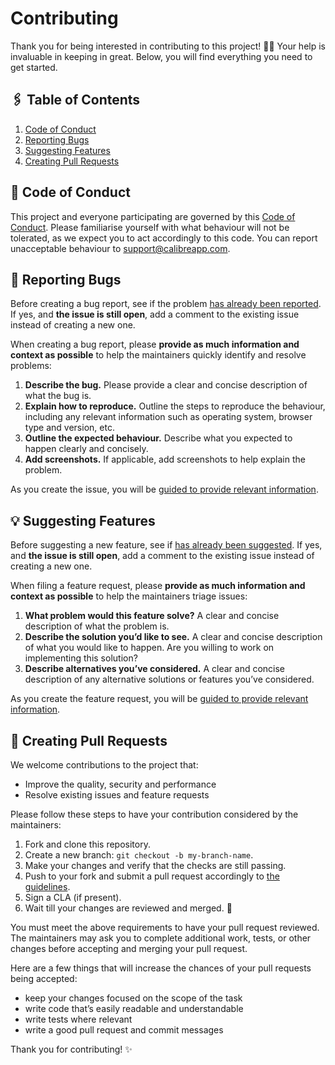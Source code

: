 # Contributing

Thank you for being interested in contributing to this project! 🙌🏻 Your help is invaluable in keeping in great. Below, you will find everything you need to get started.

## 🖇️ Table of Contents

1. [Code of Conduct](CODE_OF_CONDUCT.md)
2. [Reporting Bugs](#-reporting-bugs)
3. [Suggesting Features](#-suggesting-features)
4. [Creating Pull Requests](#-creating-pull-requests)

## 📣 Code of Conduct
This project and everyone participating are governed by this [Code of Conduct](https://github.com/calibreapp/.github/blob/main/CODE_OF_CONDUCT.md). Please familiarise yourself with what behaviour will not be tolerated, as we expect you to act accordingly to this code. You can report unacceptable behaviour to [support@calibreapp.com](mailto:support@calibreapp.com). 

## 🐛 Reporting Bugs
Before creating a bug report, see if the problem [has already been reported](https://github.com/calibreapp/cli/issues). If yes, and **the issue is still open**, add a comment to the existing issue instead of creating a new one.

When creating a bug report, please **provide as much information and context as possible** to help the maintainers quickly identify and resolve problems:

1. **Describe the bug.** Please provide a clear and concise description of what the bug is.
2. **Explain how to reproduce.** Outline the steps to reproduce the behaviour, including any relevant information such as operating system, browser type and version, etc.
3. **Outline the expected behaviour.** Describe what you expected to happen clearly and concisely.
4. **Add screenshots.** If applicable, add screenshots to help explain the problem.

As you create the issue, you will be [guided to provide relevant information](.github/ISSUE_TEMPLATE/---bug-report.md).

## 💡 Suggesting Features

Before suggesting a new feature, see if [has already been suggested](https://github.com/calibreapp/cli/issues?q=is%3Aissue+is%3Aopen+Feature+request). If yes, and **the issue is still open**, add a comment to the existing issue instead of creating a new one.

When filing a feature request, please **provide as much information and context as possible** to help the maintainers triage issues:

1. **What problem would this feature solve?** A clear and concise description of what the problem is.
2. **Describe the solution you’d like to see.** A clear and concise description of what you would like to happen. Are you willing to work on implementing this solution?
3. **Describe alternatives you’ve considered.** A clear and concise description of any alternative solutions or features you’ve considered.

As you create the feature request, you will be [guided to provide relevant information](.github/ISSUE_TEMPLATE/---feature-request.md).

## 📝 Creating Pull Requests
We welcome contributions to the project that:

* Improve the quality, security and performance
* Resolve existing issues and feature requests

Please follow these steps to have your contribution considered by the maintainers:

1. Fork and clone this repository.
2. Create a new branch: `git checkout -b my-branch-name`.
3. Make your changes and verify that the checks are still passing.
4. Push to your fork and submit a pull request accordingly to [the guidelines](.github/pull_request_template.md).
5. Sign a CLA (if present).
6. Wait till your changes are reviewed and merged. 🥳

You must meet the above requirements to have your pull request reviewed. The maintainers may ask you to complete additional work, tests, or other changes before accepting and merging your pull request. 

Here are a few things that will increase the chances of your pull requests being accepted:

* keep your changes focused on the scope of the task
* write code that’s easily readable and understandable
* write tests where relevant
* write a good pull request and commit messages

Thank you for contributing! ✨
